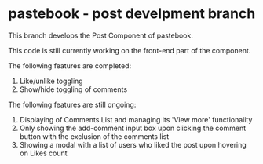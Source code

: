 # pastebook - post develpment branch
This branch develops the Post Component of pastebook.

This code is still currently working on the front-end part of the component.

The following features are completed:
1. Like/unlike toggling
2. Show/hide toggling of comments

The following features are still ongoing:
1. Displaying of Comments List and managing its 'View more' functionality
2. Only showing the add-comment input box upon clicking the comment button with the exclusion of the comments list
2. Showing a modal with a list of users who liked the post upon hovering on Likes count
